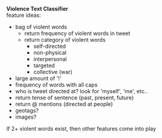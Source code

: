 **Violence Text Classifier**  
feature ideas:  
- bag of violent words  
  - return frequency of violent words in tweet  
  - return category of violent words  
    - self-directed  
    - non-physical  
    - interpersonal  
    - targeted  
    - collective (war)  
- large amount of '!'  
- frequency of words with all caps  
- who is tweet directed at? look for 'myself', 'me', etc..  
- return tense of sentence (past, present, future)  
- return @ mentions (directed at people)  
- geotags?  
- images?  


If 2+ violent words exist, then other features come into play  

